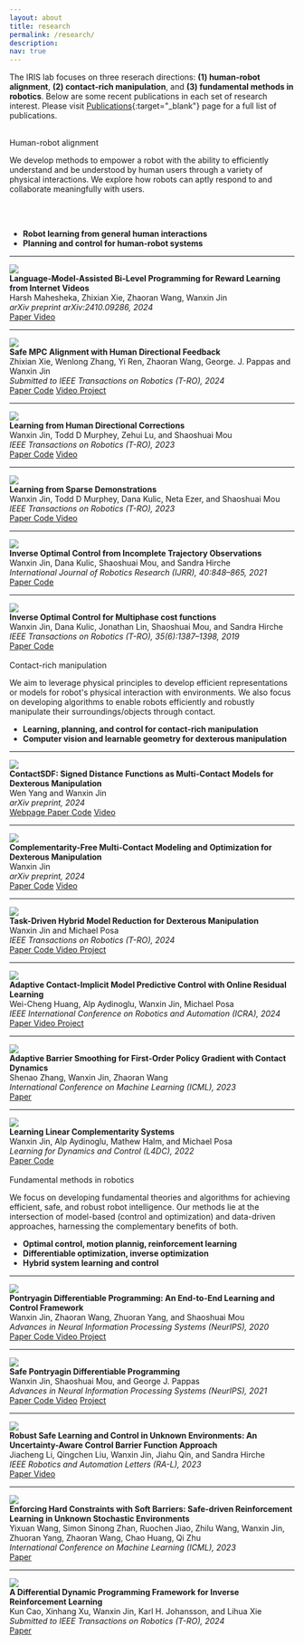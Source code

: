 ```yaml
---
layout: about
title: research
permalink: /research/
description: 
nav: true
---
```




<script> function toggleFoldableSection(element) {element.parentElement.classList.toggle("active");} </script>



<p style="margin-bottom:1.cm; margin-left: 1.5cm"> </p>

The IRIS lab focuses on three reserach directions: **(1) human-robot alignment**, **(2) contact-rich manipulation**,  and **(3) fundamental methods in robotics**. Below are some recent publications in each set of research interest.
Please visit [Publications](../publications){:target="_blank"} page for a full list of publications.


<br>
<div class="foldable-section active">
<div class="title" onclick="toggleFoldableSection(this)">Human-robot alignment</div>
<div class="content">

We develop methods to empower a robot with the ability to efficiently understand and be understood by human users through a variety of physical interactions. We explore how robots can aptly respond to and collaborate meaningfully with users.

<br>
<br>
  <ul>
    <li><strong>Robot learning from general human interactions</strong> </li>
    <li><strong>Planning and control for human-robot systems</strong></li>
  </ul>
  <hr />



  <div class="pub-entry">
  <img class="img-responsive pub-img" src="/collections/research/human/lfd-llm/lfd-llm.gif" />
    <div class="pub-info">
      <div class="pub-title"><strong>Language-Model-Assisted Bi-Level Programming for Reward Learning from Internet Videos</strong></div>
      <div class="pub-authors"> Harsh Mahesheka, Zhixian Xie, Zhaoran Wang, Wanxin Jin</div>
      <div class="pub-venue"> <i> arXiv preprint arXiv:2410.09286, 2024 </i>  </div>
      <div class="pub-description">
        <a  href="https://arxiv.org/abs/2410.09286" target="_blank" role="button"> <i class="fa fa-book" aria-hidden="true"></i> Paper </a>
        <a  href="https://youtu.be/CzlyYLu4mLQ?si=PpGYsvusCC5S7-AZ" target="_blank" role="button"> <i class="fa fa-video-camera" aria-hidden="true"></i> Video </a>
      </div>
    </div>
  </div>
  <hr />



  <div class="pub-entry">
  <img class="img-responsive pub-img" src="/collections/research/human/safe_mpc_alignment.gif" />
    <div class="pub-info">
      <div class="pub-title"><strong>Safe MPC Alignment with Human Directional Feedback</strong></div>
      <div class="pub-authors"> Zhixian Xie, Wenlong Zhang, Yi Ren, Zhaoran Wang, George. J. Pappas and Wanxin Jin</div>
      <div class="pub-venue"> <i> Submitted to IEEE Transactions on Robotics (T-RO), 2024 </i>  </div>
      <div class="pub-description">
        <a  href="https://arxiv.org/abs/2407.04216" target="_blank" role="button"> <i class="fa fa-book" aria-hidden="true"></i> Paper </a>
        <a href="https://github.com/asu-iris/Safe-MPC-Alignment" target="_blank" role="button"><i class="fa fa-code" aria-hidden="true"></i> Code</a>
        <a  href="https://youtu.be/QOODShHLQJE" target="_blank" role="button"> <i class="fa fa-video-camera" aria-hidden="true"></i> Video </a>
        <a href="https://zhi-xian-xie.github.io/safe_alignment_site/" target="_blank" role="button">    <i class="fa fa-users" aria-hidden="true"></i> Project  </a>
      </div>
    </div>
  </div>
  <hr />



  <div class="pub-entry">
  <img class="img-responsive pub-img" src="/collections/research/human/correction.gif" />
    <div class="pub-info">
      <div class="pub-title"><strong>Learning from Human Directional Corrections</strong></div>
      <div class="pub-authors">Wanxin Jin, Todd D Murphey, Zehui Lu, and Shaoshuai Mou</div>
      <div class="pub-venue"> <i> IEEE Transactions on Robotics (T-RO), 2023 </i>  </div>
      <div class="pub-description">
        <a  href="https://arxiv.org/abs/2011.15014" target="_blank" role="button"> <i class="fa fa-book" aria-hidden="true"></i> Paper </a>
        <a href="https://github.com/wanxinjin/Learning-from-Directional-Corrections" target="_blank" role="button"><i class="fa fa-code" aria-hidden="true"></i> Code</a>
        <a  href="https://youtu.be/Mwlwt055Tgg" target="_blank" role="button"> <i class="fa fa-video-camera" aria-hidden="true"></i> Video </a>
      </div>
    </div>
  </div>
  <hr />


  <div class="pub-entry">
  <img class="img-responsive pub-img" src="/collections/research/human/sparse_demo.gif" />
    <div class="pub-info">
      <div class="pub-title"><strong>Learning from Sparse Demonstrations</strong></div>
      <div class="pub-authors">Wanxin Jin, Todd D Murphey, Dana Kulic, Neta Ezer, and Shaoshuai Mou</div>
      <div class="pub-venue"> <i> IEEE Transactions on Robotics (T-RO), 2023 </i>  </div>
      <div class="pub-description">
        <a  href="https://arxiv.org/abs/2008.02159" target="_blank" role="button">    <i class="fa fa-book" aria-hidden="true"></i> Paper  </a>
        <a href="https://github.com/wanxinjin/Learning-from-Sparse-Demonstrations" target="_blank" role="button">    <i class="fa fa-code" aria-hidden="true"></i> Code  </a>
        <a  href="https://youtu.be/BYAsqMxW5Z4" target="_blank" role="button">    <i class="fa fa-video-camera" aria-hidden="true"></i> Video  </a>
      </div>
    </div>
  </div>
  <hr />




  <div class="pub-entry">
  <img class="img-responsive pub-img" src="/collections/research/human/ioc_incomplete.png" />
    <div class="pub-info">
      <div class="pub-title"><strong>Inverse Optimal Control from Incomplete Trajectory Observations</strong></div>
      <div class="pub-authors">Wanxin Jin,  Dana Kulic, Shaoshuai Mou, and Sandra Hirche</div>
      <div class="pub-venue"> <i> International Journal of Robotics Research (IJRR), 40:848–865, 2021 </i>  </div>
      <div class="pub-description">
        <a  href="https://journals.sagepub.com/doi/full/10.1177/0278364921996384" target="_blank" role="button">    <i class="fa fa-book" aria-hidden="true"></i> Paper  </a>
        <a href="https://github.com/wanxinjin/IOC-from-Incomplete-Trajectory-Observations" target="_blank" role="button">    <i class="fa fa-code" aria-hidden="true"></i> Code  </a>
      </div>
    </div>
  </div>
  <hr />




  <div class="pub-entry">
  <img class="img-responsive pub-img" src="/collections/research/human/ioc_multiphase.gif" />
    <div class="pub-info">
      <div class="pub-title"><strong>Inverse Optimal Control for Multiphase cost functions</strong></div>
      <div class="pub-authors">Wanxin Jin, Dana Kulic, Jonathan  Lin, Shaoshuai Mou, and Sandra Hirche</div>
      <div class="pub-venue"> <i> IEEE Transactions on Robotics (T-RO), 35(6):1387–1398, 2019 </i>  </div>
      <div class="pub-description">
        <a  href="https://ieeexplore.ieee.org/document/8778698" target="_blank" role="button">    <i class="fa fa-book" aria-hidden="true"></i> Paper  </a>
        <a href="https://github.com/adaptivesystemslab/ioc" target="_blank" role="button">    <i class="fa fa-code" aria-hidden="true"></i> Code  </a>
      </div>
    </div>
  </div>



</div>
</div>



<br>

<div class="foldable-section active">
<div class="title" onclick="toggleFoldableSection(this)">Contact-rich manipulation</div>
<div class="content">


We aim to leverage  physical principles to develop efficient representations or models for  robot's physical interaction with environments. We also focus on developing algorithms to enable robots efficiently and robustly manipulate their surroundings/objects through contact.

  <p style="margin-bottom:0.3cm; margin-left: 1.5cm"> </p>

  <ul>
    <li><strong>Learning, planning, and control for contact-rich manipulation</strong></li>
    <li><strong>Computer vision and learnable geometry for dexterous manipulation</strong></li>
  </ul>
  <hr />



  <div class="pub-entry">
    <img class="img-responsive pub-img" src="/collections/research/manipulation/contactsdf/contactSDF-eval-ccw.gif" />
    <div class="pub-info">
      <div class="pub-title"><strong>ContactSDF: Signed Distance Functions as Multi-Contact Models for Dexterous Manipulation</strong></div>
      <div class="pub-authors"> Wen Yang and   Wanxin Jin</div>
      <div class="pub-venue"> <i> arXiv preprint, 2024 </i>  </div>
      <div class="pub-description">
        <a href="https://yangwen-1102.github.io/contactsdf.github.io/" target="_blank" role="button">    <i class="fa fa-users" aria-hidden="true"></i> Webpage  </a>
        <a  href="https://arxiv.org/abs/2408.09612" target="_blank" role="button"> <i class="fa fa-book" aria-hidden="true"></i> Paper </a>
        <a href="https://github.com/asu-iris/ContactSDF" target="_blank" role="button"><i class="fa fa-code" aria-hidden="true"></i> Code</a>
        <a  href="https://www.youtube.com/watch?v=2AsMYCT-jQI" target="_blank" role="button"> <i class="fa fa-video-camera" aria-hidden="true"></i> Video </a>
      </div>
    </div>
  </div>
  <hr />


  <div class="pub-entry">
    <img class="img-responsive pub-img" src="/collections/research/manipulation/teaser-allegro.gif" />
    <div class="pub-info">
      <div class="pub-title"><strong>Complementarity-Free Multi-Contact Modeling and Optimization for Dexterous Manipulation</strong></div>
      <div class="pub-authors"> Wanxin Jin</div>
      <div class="pub-venue"> <i> arXiv preprint, 2024 </i>  </div>
      <div class="pub-description">
        <a  href="https://arxiv.org/abs/2408.07855" target="_blank" role="button"> <i class="fa fa-book" aria-hidden="true"></i> Paper </a>
        <a href="https://github.com/asu-iris/Complementarity-Free-Dexterous-Manipulation" target="_blank" role="button"><i class="fa fa-code" aria-hidden="true"></i> Code</a>
        <a  href="https://www.youtube.com/watch?v=NsL4hbSXvFg" target="_blank" role="button"> <i class="fa fa-video-camera" aria-hidden="true"></i> Video </a>
      </div>
    </div>
  </div>
  <hr />



  <div class="pub-entry">
    <img class="img-responsive pub-img" src="/collections/research/manipulation/TRO2022_TDMR/moving_webpage2.gif" />
    <div class="pub-info">
      <div class="pub-title"><strong>Task-Driven Hybrid Model Reduction for Dexterous Manipulation</strong></div>
      <div class="pub-authors">Wanxin Jin and Michael Posa</div>
      <div class="pub-venue"> <i> IEEE Transactions on Robotics (T-RO), 2024</i> </div>
      <div class="pub-description">    
        <a  href="https://arxiv.org/abs/2211.16657" target="_blank" role="button">    <i class="fa fa-book" aria-hidden="true"></i> Paper  </a>
        <a href="https://github.com/wanxinjin/Task-Driven-Hybrid-Reduction" target="_blank" role="button">    <i class="fa fa-code" aria-hidden="true"></i> Code  </a>
        <a  href="https://youtu.be/OvhTOQoagTM" target="_blank" role="button">    <i class="fa fa-video-camera" aria-hidden="true"></i> Video  </a>
        <a href="../td_hybridreduction" target="_blank" role="button">    <i class="fa fa-users" aria-hidden="true"></i> Project  </a>
      </div>
    </div>
  </div>
  <hr />




  <div class="pub-entry" data-labels="manipulation">
  <img class="img-responsive pub-img" src="/collections/research/manipulation/icra_2024/orange_lime.gif" />
    <div class="pub-info">
      <div class="pub-title"><strong>Adaptive Contact-Implicit Model Predictive Control with Online Residual Learning</strong></div>
      <div class="pub-authors">Wei-Cheng Huang, Alp Aydinoglu, Wanxin Jin, Michael Posa</div>
      <div class="pub-venue"> <i> IEEE International Conference on Robotics and Automation (ICRA), 2024 </i>  </div>
      <div class="pub-description">
        <a  href="https://dair.seas.upenn.edu/assets/pdf/Huang2024.pdf"  role="button" target="_blank">    <i class="fa fa-book" aria-hidden="true"></i> Paper  </a>
        <a  href="https://www.youtube.com/watch?v=abP1QGX6lWY" target="_blank" role="button">    <i class="fa fa-video-camera" aria-hidden="true"></i> Video  </a>
        <a href="https://sites.google.com/view/adaptive-contact-implicit-mpc/home" target="_blank" role="button">    <i class="fa fa-users" aria-hidden="true"></i> Project  </a>
      </div>
    </div>
  </div>
  <hr />



  <div class="pub-entry">
  <img class="img-responsive pub-img" src="/collections/research/manipulation/ICML2023_AdaptiveBarrier/ball_falling.png" />
    <div class="pub-info">
      <div class="pub-title"><strong>Adaptive Barrier Smoothing for First-Order Policy Gradient with Contact Dynamics</strong></div>
      <div class="pub-authors">Shenao Zhang, Wanxin Jin, Zhaoran Wang</div>
      <div class="pub-venue"> <i> International Conference on Machine Learning (ICML), 2023 </i>  </div>
      <div class="pub-description">
        <a  href="https://proceedings.mlr.press/v202/zhang23s.html"  role="button" target="_blank">    <i class="fa fa-book" aria-hidden="true"></i> Paper  </a>
      </div>
    </div>
  </div>
  <hr />



  <div class="pub-entry">
  <img class="img-responsive pub-img" src="/collections/research/manipulation/TRO2022_TDMR/cartpole_wall_crop.gif" />
    <div class="pub-info">
      <div class="pub-title"><strong>Learning Linear Complementarity Systems</strong></div>
      <div class="pub-authors">Wanxin Jin, Alp Aydinoglu, Mathew Halm, and Michael Posa</div>
      <div class="pub-venue"> <i> Learning for Dynamics and Control (L4DC), 2022 </i>  </div>
      <div class="pub-description">
        <a  href="https://arxiv.org/abs/2112.13284" target="_blank" role="button">    <i class="fa fa-book" aria-hidden="true"></i> Paper  </a>
        <a href="https://github.com/wanxinjin/Learning-LCS" target="_blank" role="button">    <i class="fa fa-code" aria-hidden="true"></i> Code  </a>
      </div>
  </div>
  </div>



</div>
</div>




<br>

<div class="foldable-section active">
<div class="title" onclick="toggleFoldableSection(this)">Fundamental methods in robotics</div>
<div class="content">

We focus on developing fundamental theories and algorithms for achieving efficient, safe, and robust robot intelligence. Our methods lie at the intersection of model-based (control and optimization) and data-driven approaches, harnessing the complementary benefits of both.

<p style="margin-bottom:0.3cm; margin-left: 1.5cm"> </p>

<ul>
  <li><strong>Optimal control, motion plannig, reinforcement learning</strong> </li>
  <li><strong>Differentiable optimization, inverse optimization</strong></li>
  <li><strong>Hybrid system learning and control</strong></li>
</ul>
<hr />



  <div class="pub-entry">
  <img class="img-responsive pub-img" src="/collections/research/fundamental/pdp.gif" />
    <div class="pub-info">
      <div class="pub-title"><strong>Pontryagin Differentiable Programming: An End-to-End Learning and Control Framework</strong></div>
      <div class="pub-authors">Wanxin Jin, Zhaoran Wang, Zhuoran Yang, and Shaoshuai Mou</div>
      <div class="pub-venue"> <i> Advances in Neural Information Processing Systems (NeurIPS), 2020 </i>  </div>
      <div class="pub-description">
        <a  href="https://papers.nips.cc/paper/2020/file/5a7b238ba0f6502e5d6be14424b20ded-Paper.pdf" target="_blank" role="button">    <i class="fa fa-book" aria-hidden="true"></i> Paper  </a>
        <a href="https://github.com/wanxinjin/Pontryagin-Differentiable-Programming" target="_blank" role="button">    <i class="fa fa-code" aria-hidden="true"></i> Code  </a>
        <a  href="https://slideslive.com/38936632" target="_blank" role="button">    <i class="fa fa-video-camera" aria-hidden="true"></i> Video  </a>
        <a href="https://wanxinjin.github.io/Pontryagin-Differentiable-Programming/" target="_blank" role="button">    <i class="fa fa-users" aria-hidden="true"></i> Project  </a>
      </div>
  </div>
  </div>
  <hr />


  <div class="pub-entry">
  <img class="img-responsive pub-img" src="/collections/research/fundamental/safepdp.gif" />
    <div class="pub-info">
      <div class="pub-title"><strong>Safe Pontryagin Differentiable Programming</strong></div>
      <div class="pub-authors">Wanxin Jin, Shaoshuai Mou, and George J. Pappas</div>
      <div class="pub-venue"> <i> Advances in Neural Information Processing Systems (NeurIPS), 2021 </i>  </div>
      <div class="pub-description">
        <a  href="https://arxiv.org/abs/2105.14937" target="_blank" role="button">    <i class="fa fa-book" aria-hidden="true"></i> Paper  </a>
        <a href="https://github.com/wanxinjin/Safe-PDP" target="_blank" role="button">    <i class="fa fa-code" aria-hidden="true"></i> Code  </a>
        <a  href="https://slideslive.com/38968248" target="_blank" role="button">      <i class="fa fa-video-camera" aria-hidden="true"></i> Video</a>
        <a href="https://wanxinjin.github.io/Pontryagin-Differentiable-Programming/" target="_blank" role="button">    <i class="fa fa-users" aria-hidden="true"></i> Project  </a>
      </div>
  </div>
  </div>
  <hr />


  <div class="pub-entry">
  <img class="img-responsive pub-img" src="/collections/research/fundamental/uncertainty_aware.gif" />
    <div class="pub-info">
      <div class="pub-title"><strong>Robust Safe Learning and Control in Unknown Environments: An Uncertainty-Aware Control Barrier Function Approach</strong></div>
      <div class="pub-authors">Jiacheng Li, Qingchen Liu, Wanxin Jin, Jiahu Qin, and Sandra Hirche</div>
      <div class="pub-venue"> <i> IEEE Robotics and Automation Letters (RA-L), 2023</i>  </div>
      <div class="pub-description">
        <a  href="https://ieeexplore.ieee.org/document/10232876" role="button" target="_blank">    <i class="fa fa-book" aria-hidden="true"></i> Paper  </a>
        <a  href=" https://www.youtube.com/watch?v=D-9urnmpZy8" role="button" target="_blank">    <i class="fa fa-video-camera" aria-hidden="true"></i> Video  </a>
      </div>
  </div>
  </div>
  <hr />




  <div class="pub-entry">
  <img class="img-responsive pub-img" src="/collections/research/fundamental/ICML_SoftBarriers/keyidea.png" />
    <div class="pub-info">
      <div class="pub-title"><strong>Enforcing Hard Constraints with Soft Barriers: Safe-driven Reinforcement Learning in Unknown Stochastic Environments</strong></div>
      <div class="pub-authors">Yixuan Wang, Simon Sinong Zhan, Ruochen Jiao, Zhilu Wang, Wanxin Jin, Zhuoran Yang, Zhaoran Wang, Chao Huang, Qi Zhu</div>
      <div class="pub-venue"> <i> International Conference on Machine Learning (ICML), 2023</i>  </div>
      <div class="pub-description">
        <a href="https://proceedings.mlr.press/v202/wang23as/wang23as.pdf"  role="button" target="_blank">    <i class="fa fa-book" aria-hidden="true"></i> Paper  </a>
      </div>
  </div>
  </div>
  <hr />


  <div class="pub-entry">
  <img class="img-responsive pub-img" src="/collections/research/fundamental/ddp_ioc.jpg" />
    <div class="pub-info">
      <div class="pub-title"><strong>A Differential Dynamic Programming Framework for Inverse Reinforcement Learning</strong></div>
      <div class="pub-authors"> Kun Cao, Xinhang Xu, Wanxin Jin, Karl H. Johansson, and Lihua Xie</div>
      <div class="pub-venue"> <i> Submitted to IEEE Transactions on Robotics (T-RO), 2024 </i>  </div>
      <div class="pub-description">
        <a  href="https://arxiv.org/abs/2407.19902" target="_blank" role="button"> <i class="fa fa-book" aria-hidden="true"></i> Paper </a>
      </div>
    </div>
  </div>


</div>
</div>








<!-- <p style="margin-bottom:2.0cm"> </p>



## **Software & Data**

<p style="margin-bottom:0.3cm"> </p>

We embrace the open-source spirit and are committed to promoting research reproducibility and accessibility. Please find below some popular repositories we have highlighted.  Please visit [Publications](../publications){:target="_blank"} or [GitHub](https://github.com/wanxinjin){:target="_blank"} page for more. -->

<!-- head -->
<!-- <script src="https://tarptaeya.github.io/repo-card/repo-card.js"></script>

<div class="foldable-section">
<div class="title" onclick="toggleFoldableSection(this)">Computation</div>
<div class="content">

  <div class="repo-card" data-repo="wanxinjin/Pontryagin-Differentiable-Programming"></div>
  <p style="margin-bottom:0.5cm; margin-left: 1.5cm"> </p>
  <div class="repo-card" data-repo="wanxinjin/Safe-PDP"></div>

</div>
</div>


<div class="foldable-section">
<div class="title" onclick="toggleFoldableSection(this)">Interactive Games</div>
<div class="content">

  <div class="repo-card" data-repo="wanxinjin/Learning-from-Directional-Corrections"></div>
  <p style="margin-bottom:0.5cm; margin-left: 1.5cm"> </p>
  <div class="repo-card" data-repo="wanxinjin/Learning-from-Sparse-Demonstrations"></div>
  <p style="margin-bottom:0.5cm; margin-left: 1.5cm"> </p>
  <div class="repo-card" data-repo="wanxinjin/IOC-from-Incomplete-Trajectory-Observations"></div>

</div>
</div>


<div class="foldable-section">
<div class="title" onclick="toggleFoldableSection(this)">Manipulation</div>
<div class="content">

  <div class="repo-card" data-repo="wanxinjin/Task-Driven-Hybrid-Reduction"></div>

</div>
</div> -->






<p style="margin-bottom:1.3cm; margin-left: 1.5cm"> </p>

<!-- ## **Funding Agencies**
TBA -->